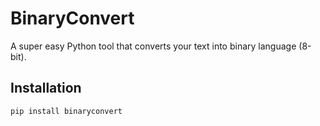 # BinaryConvert

A super easy Python tool that converts your text into binary language (8-bit).

## Installation

```python
pip install binaryconvert
```
